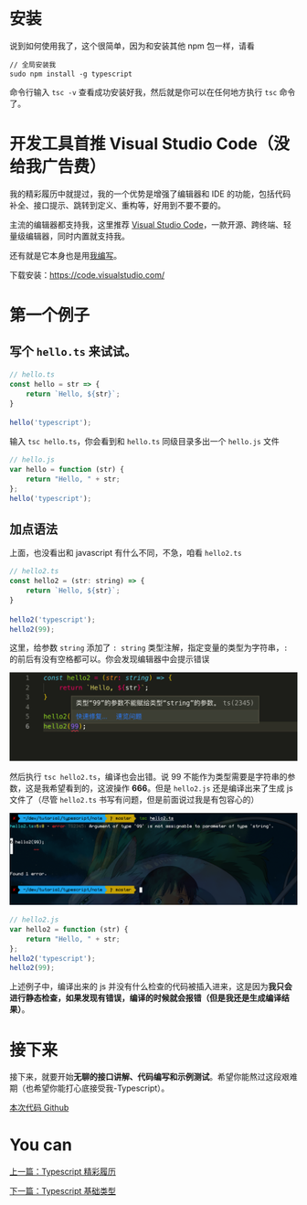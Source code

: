 # 安装
说到如何使用我了，这个很简单，因为和安装其他 npm 包一样，请看

```
// 全局安装我
sudo npm install -g typescript
```

命令行输入 `tsc -v` 查看成功安装好我，然后就是你可以在任何地方执行 `tsc` 命令了。



# 开发工具首推 Visual Studio Code（没给我广告费）

我的精彩履历中就提过，我的一个优势是增强了编辑器和 IDE 的功能，包括代码补全、接口提示、跳转到定义、重构等，好用到不要不要的。

主流的编辑器都支持我，这里推荐 [Visual Studio Code](https://code.visualstudio.com/)，一款开源、跨终端、轻量级编辑器，同时内置就支持我。

还有就是它本身也是用[我编写](https://github.com/Microsoft/vscode/)。

下载安装：https://code.visualstudio.com/


# 第一个例子

## 写个 `hello.ts` 来试试。

```javascript
// hello.ts
const hello = str => {
    return `Hello, ${str}`;
}

hello('typescript');
```

输入 `tsc hello.ts`，你会看到和 `hello.ts` 同级目录多出一个 `hello.js` 文件

```javascript
// hello.js
var hello = function (str) {
    return "Hello, " + str;
};
hello('typescript');
```


## 加点语法

上面，也没看出和 javascript 有什么不同，不急，咱看 `hello2.ts`

```javascript
// hello2.ts
const hello2 = (str: string) => {
    return `Hello, ${str}`;
}

hello2('typescript');
hello2(99);
```

这里，给参数 `string` 添加了 `: string` 类型注解，指定变量的类型为字符串，`:` 的前后有没有空格都可以。你会发现编辑器中会提示错误

![](../assets/introduction/hello2-01.png)

然后执行 `tsc hello2.ts`，编译也会出错。说 99 不能作为类型需要是字符串的参数，这是我希望看到的，这波操作 **666**。但是 `hello2.js` 还是编译出来了生成 js 文件了（尽管 `hello2.ts` 书写有问题，但是前面说过我是有包容心的）

![](../assets/introduction/hello2-02.png)


```javascript
// hello2.js
var hello2 = function (str) {
    return "Hello, " + str;
};
hello2('typescript');
hello2(99);
```

上述例子中，编译出来的 js 并没有什么检查的代码被插入进来，这是因为**我只会进行静态检查，如果发现有错误，编译的时候就会报错（但是我还是生成编译结果）**。


# 接下来

接下来，就要开始**无聊的接口讲解、代码编写和示例测试**。希望你能熬过这段艰难期（也希望你能打心底接受我-Typescript）。

[本次代码 Github](https://github.com/ruizhengyun/typescript-note/tree/feature_v.0.0.1_20190619/note)

# You can

[上一篇：Typescript 精彩履历](./introduction.md)

[下一篇：Typescript 基础类型](../basic/basic.md)
